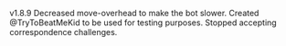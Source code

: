 v1.8.9
Decreased move-overhead to make the bot slower. 
Created @TryToBeatMeKid to be used for testing purposes.
Stopped accepting correspondence challenges.
